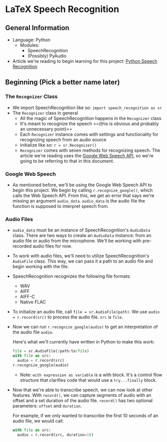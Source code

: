 # LaTeX Speech Recognition

## General Information

* Language: Python
  * Modules:
    * SpeechRecognition
    * (Possibly) PyAudio
* Article we're reading to begin learning for this project: [Python Speech Recognition](https://realpython.com/python-speech-recognition/)

## Beginning (Pick a better name later)

### The `Recognizer` Class

* We import SpeechRecognition like so: `import speech_recognition as sr`
* The `Recognizer` class in general
  * All the magic of SpeechRecognition happens in the `Recognizer` class
  * It's meant to recognize the speech ==(this is obvious and probably an unnecessary point)==
  * Each `Recognizer` instance comes with settings and functionality for recognizing speech from an audio source
  * Initialize like so: `r = sr.Recognizer()`
  * `Recognizer` comes with seven methods for recognizing speech. The article we're reading uses the [Google Web Speech API](https://wicg.github.io/speech-api/), so we're going to be referring to that in this document.

### Google Web Speech

* As mentioned before, we'll be using the Google Web Speech API to begin this project. We begin by calling `r.recognize_google()`, which calls the Web Speech API. From this, we get an error that says we're missing an argument `audio_data`. `audio_data` is the audio file the function is supposed to interpret speech from.

### Audio Files

* `audio_data` must be an instance of SpeechRecognition's `AudioData` class. There are two ways to create an `AudioData` instance: from an audio file or audio from the microphone. We'll be working with pre-recorded audio files for now.

* To work with audio files, we'll need to utilize SpeechRecognition's `AudioFile` class. This way, we can pass it a path to an audio file and begin working with the file.

* SpeechRecognition recognizes the following file formats:

  * WAV
  * AIFF
  * AIFF-C
  * Native FLAC

* To initialize an audio file, call `file = sr.AudioFile(path)`.  We use `audio = r.record(src)` to process the audio file. `src` is `file`. 

* Now we can run `r.recognize_google(audio)` to get an interpretation of the audio file `audio`.

  Here's what we'll currently have written in Python to make this work:

  ```python
  file = sr.AudioFile(/path/to/file)
  with file as src:
  	audio = r.record(src)
  r.recognize_google(audio)
  ```
  * Note: `with expression as variable`  is a with block. It's a control flow structure that clarifies code that would use a `try...finally` block.

* Now that we're able to transcribe speech, we can now look at other features. With `record()`, we can capture segments of audio with an offset and a set duration of the audio file. `record()` has two optional parameters: `offset` and `duration`.

  For example, if we only wanted to transcribe the first 10 seconds of an audio file, we would call:

  ````python
  with file as src:
    audio = r.record(src, duration=10)
  ````

  